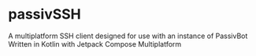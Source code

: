 # passivSSH
A multiplatform SSH client designed for use with an instance of PassivBot
Written in Kotlin with Jetpack Compose Multiplatform 
